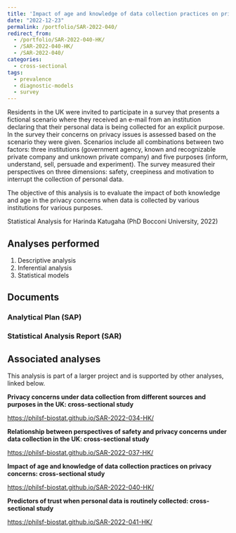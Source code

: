```yaml
---
title: 'Impact of age and knowledge of data collection practices on privacy concerns: cross-sectional study'
date: "2022-12-23"
permalink: /portfolio/SAR-2022-040/
redirect_from:
  - /portfolio/SAR-2022-040-HK/
  - /SAR-2022-040-HK/
  - /SAR-2022-040/
categories:
  - cross-sectional
tags:
  - prevalence
  - diagnostic-models
  - survey
---
```


Residents in the UK were invited to participate in a survey that presents a fictional scenario where they received an e-mail from an institution declaring that their personal data is being collected for an explicit purpose.
In the survey their concerns on privacy issues is assessed based on the scenario they were given.
Scenarios include all combinations between two factors: three institutions (government agency, known and recognizable private company and unknown private company) and five purposes (inform, understand, sell, persuade and experiment).
The survey measured their perspectives on three dimensions: safety, creepiness and motivation to interrupt the collection of personal data.

The objective of this analysis is to evaluate the impact of both knowledge and age in the privacy concerns when data is collected by various institutions for various purposes.

Statistical Analysis for Harinda Katugaha (PhD Bocconi University, 2022)
<!-- Technical Report for Harinda Katugaha (PhD Bocconi University, 2022) -->

## Analyses performed

1. Descriptive analysis
1. Inferential analysis
1. Statistical models

## Documents

<!-- The client has requested that this analysis be kept confidential until a future date, determined by the client. -->
<!-- All documents from this consultation are therefore not published online and only the title and year of the analysis will be included in the consultant's Portfolio. -->
<!-- After the agreed date is reached, the documents will be released. -->

<!-- The client has requested that this analysis be kept confidential. -->
<!-- All documents from this consultation are therefore not published online and only the title and year of the analysis will be included in the consultant's Portfolio. -->

### Analytical Plan (SAP)

<!-- - [PDF][sap] -->

### Statistical Analysis Report (SAR)

<!-- - [PDF][sar] -->

## Associated analyses

This analysis is part of a larger project and is supported by other analyses, linked below.

**Privacy concerns under data collection from different sources and purposes in the UK: cross-sectional study**

<https://philsf-biostat.github.io/SAR-2022-034-HK/>

**Relationship between perspectives of safety and privacy concerns under data collection in the UK: cross-sectional study**

<https://philsf-biostat.github.io/SAR-2022-037-HK/>

**Impact of age and knowledge of data collection practices on privacy concerns: cross-sectional study**

<https://philsf-biostat.github.io/SAR-2022-040-HK/>

**Predictors of trust when personal data is routinely collected: cross-sectional study**

<https://philsf-biostat.github.io/SAR-2022-041-HK/>

<!-- --- -->

[sap]: /files/SAP-2022-040-HK-v01.pdf
[sar]: /files/SAR-2022-040-HK-v01.pdf
